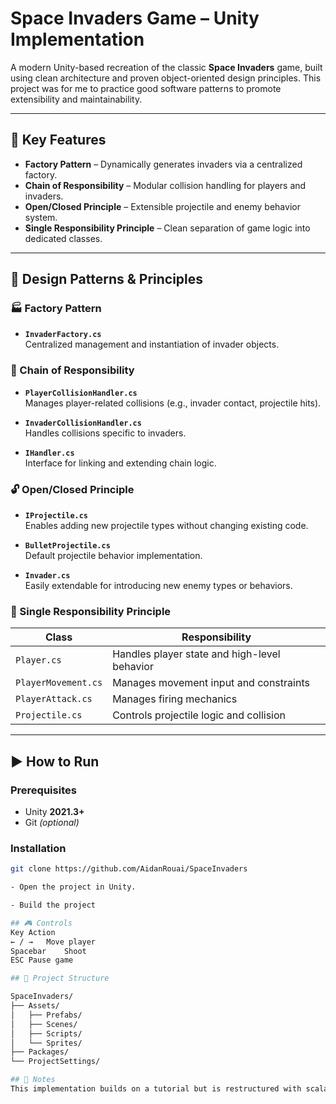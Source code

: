 # Space Invaders Game – Unity Implementation

A modern Unity-based recreation of the classic **Space Invaders** game, built using clean architecture and proven object-oriented design principles. This project was for me to practice good software patterns to promote extensibility and maintainability.

---

## 🚀 Key Features

- **Factory Pattern** – Dynamically generates invaders via a centralized factory.
- **Chain of Responsibility** – Modular collision handling for players and invaders.
- **Open/Closed Principle** – Extensible projectile and enemy behavior system.
- **Single Responsibility Principle** – Clean separation of game logic into dedicated classes.

---

## 🧠 Design Patterns & Principles

### 🏭 Factory Pattern
- **`InvaderFactory.cs`**  
  Centralized management and instantiation of invader objects.

### 🔗 Chain of Responsibility
- **`PlayerCollisionHandler.cs`**  
  Manages player-related collisions (e.g., invader contact, projectile hits).
  
- **`InvaderCollisionHandler.cs`**  
  Handles collisions specific to invaders.

- **`IHandler.cs`**  
  Interface for linking and extending chain logic.

### 🔓 Open/Closed Principle
- **`IProjectile.cs`**  
  Enables adding new projectile types without changing existing code.

- **`BulletProjectile.cs`**  
  Default projectile behavior implementation.

- **`Invader.cs`**  
  Easily extendable for introducing new enemy types or behaviors.

### 🎯 Single Responsibility Principle

| Class                | Responsibility                          |
|----------------------|------------------------------------------|
| `Player.cs`          | Handles player state and high-level behavior |
| `PlayerMovement.cs`  | Manages movement input and constraints  |
| `PlayerAttack.cs`    | Manages firing mechanics                |
| `Projectile.cs`      | Controls projectile logic and collision |

---

## ▶️ How to Run

### Prerequisites
- Unity **2021.3+**
- Git *(optional)*

### Installation
```bash
git clone https://github.com/AidanRouai/SpaceInvaders

- Open the project in Unity.

- Build the project

## 🎮 Controls
Key	Action
← / →	Move player
Spacebar	Shoot
ESC	Pause game

## 📁 Project Structure

SpaceInvaders/
├── Assets/
│   ├── Prefabs/
│   ├── Scenes/
│   ├── Scripts/
│   └── Sprites/
├── Packages/
└── ProjectSettings/

## 📌 Notes
This implementation builds on a tutorial but is restructured with scalable, production-grade practices. Ideal for those looking to learn Unity with proper software architecture.
